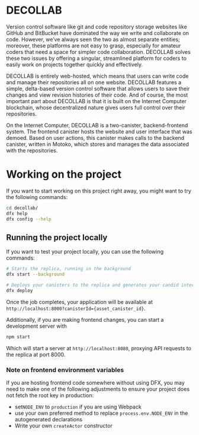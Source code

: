 # DECOLLAB

Version control software like git and code repository storage websites like GitHub and BitBucket have dominated the way we write and collaborate on code. However, we’ve always seen the two as almost separate entities; moreover,  these platforms are not easy to grasp, especially for amateur coders that need a space for simpler code collaboration. DECOLLAB solves these two issues by offering a singular, streamlined platform for coders to easily work on projects together quickly and effectively.

DECOLLAB is entirely web-hosted, which means that users can write code and manage their repositories all on one website. DECOLLAB features a simple, delta-based version control software that allows users to save their changes and view revision histories of their code. And of course, the most important part about DECOLLAB is that it is built on the Internet Computer blockchain, whose decentralized nature gives users full control over their repositories. 

On the Internet Computer, DECOLLAB is a two-canister, backend-frontend system. The frontend canister hosts the website and user interface that was demoed. Based on user actions, this canister makes calls to the backend canister, written in Motoko, which stores and manages the data associated with the repositories.


# Working on the project
If you want to start working on this project right away, you might want to try the following commands:

```bash
cd decollab/
dfx help
dfx config --help
```

## Running the project locally

If you want to test your project locally, you can use the following commands:

```bash
# Starts the replica, running in the background
dfx start --background

# Deploys your canisters to the replica and generates your candid interface
dfx deploy
```

Once the job completes, your application will be available at `http://localhost:8000?canisterId={asset_canister_id}`.

Additionally, if you are making frontend changes, you can start a development server with

```bash
npm start
```

Which will start a server at `http://localhost:8080`, proxying API requests to the replica at port 8000.

### Note on frontend environment variables

If you are hosting frontend code somewhere without using DFX, you may need to make one of the following adjustments to ensure your project does not fetch the root key in production:

- set`NODE_ENV` to `production` if you are using Webpack
- use your own preferred method to replace `process.env.NODE_ENV` in the autogenerated declarations
- Write your own `createActor` constructor
